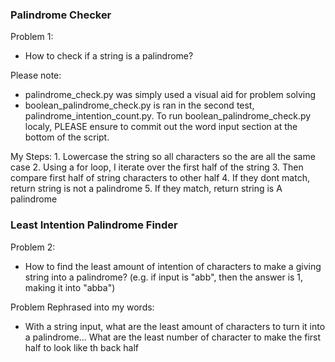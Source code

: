 ### Palindrome Checker
Problem 1:
* How to check if a string is a palindrome?

Please note: 
* palindrome_check.py was simply used a visual aid for problem solving
* boolean_palindrome_check.py is ran in the second test, palindrome_intention_count.py. To run boolean_palindrome_check.py localy, PLEASE ensure to commit out the word input section at the bottom of the script.

My Steps:
    1. Lowercase the string so all characters so the are all the same case
    2. Using a for loop, I iterate over the first half of the string
    3. Then compare first half of string characters to other half
    4. If they dont match, return string is not a palindrome
    5. If they match, return string is A palindrome

### Least Intention Palindrome Finder 
Problem 2:
* How to find the least amount of intention of characters to make a giving 
string into a palindrome? 
(e.g. if input is "abb", then the answer is 1, making it into "abba")

Problem Rephrased into my words:
* With a string input,  what are the least amount of characters to turn it into a palindrome... What are the least number of character to make the first half to look like th back half